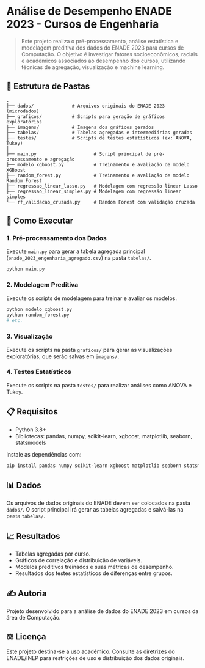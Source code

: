 # Análise de Desempenho ENADE 2023 - Cursos de Engenharia

> Este projeto realiza o pré-processamento, análise estatística e modelagem preditiva dos dados do ENADE 2023 para cursos de Computação. O objetivo é investigar fatores socioeconômicos, raciais e acadêmicos associados ao desempenho dos cursos, utilizando técnicas de agregação, visualização e machine learning.

## 📂 Estrutura de Pastas

```
.
├── dados/              # Arquivos originais do ENADE 2023 (microdados)
├── graficos/           # Scripts para geração de gráficos exploratórios
├── imagens/            # Imagens dos gráficos gerados
├── tabelas/            # Tabelas agregadas e intermediárias geradas
├── testes/             # Scripts de testes estatísticos (ex: ANOVA, Tukey)
│
├── main.py                     # Script principal de pré-processamento e agregação
├── modelo_xgboost.py           # Treinamento e avaliação de modelo XGBoost
├── random_forest.py            # Treinamento e avaliação de modelo Random Forest
├── regressao_linear_lasso.py   # Modelagem com regressão linear Lasso
├── regressao_linear_simples.py # Modelagem com regressão linear simples
└── rf_validacao_cruzada.py     # Random Forest com validação cruzada
```

## 🚀 Como Executar

### 1\. Pré-processamento dos Dados

Execute `main.py` para gerar a tabela agregada principal (`enade_2023_engenharia_agregado.csv`) na pasta `tabelas/`.

```bash
python main.py
```

### 2\. Modelagem Preditiva

Execute os scripts de modelagem para treinar e avaliar os modelos.

```bash
python modelo_xgboost.py
python random_forest.py
# etc.
```

### 3\. Visualização

Execute os scripts na pasta `graficos/` para gerar as visualizações exploratórias, que serão salvas em `imagens/`.

### 4\. Testes Estatísticos

Execute os scripts na pasta `testes/` para realizar análises como ANOVA e Tukey.

## 📋 Requisitos

  * Python 3.8+
  * Bibliotecas: pandas, numpy, scikit-learn, xgboost, matplotlib, seaborn, statsmodels

Instale as dependências com:

```bash
pip install pandas numpy scikit-learn xgboost matplotlib seaborn statsmodels
```

## 📊 Dados

Os arquivos de dados originais do ENADE devem ser colocados na pasta `dados/`. O script principal irá gerar as tabelas agregadas e salvá-las na pasta `tabelas/`.

## 📈 Resultados

  * Tabelas agregadas por curso.
  * Gráficos de correlação e distribuição de variáveis.
  * Modelos preditivos treinados e suas métricas de desempenho.
  * Resultados dos testes estatísticos de diferenças entre grupos.

## ✍️ Autoria

Projeto desenvolvido para a análise de dados do ENADE 2023 em cursos da área de Computação.

## ⚖️ Licença

Este projeto destina-se a uso acadêmico. Consulte as diretrizes do ENADE/INEP para restrições de uso e distribuição dos dados originais.
